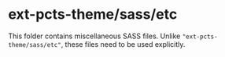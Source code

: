# ext-pcts-theme/sass/etc

This folder contains miscellaneous SASS files. Unlike `"ext-pcts-theme/sass/etc"`, these files
need to be used explicitly.

